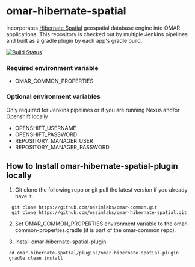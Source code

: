 # omar-hibernate-spatial

Incorporates [Hibernate Spatial](http://www.hibernatespatial.org/) geospatial database engine into OMAR applications. This repository is checked out by multiple Jenkins pipelines and built as a gradle plugin by each app's gradle build.

[![Build Status](https://jenkins.ossim.io/buildStatus/icon?job=omar-hibernate-spatial-dev)]()

### Required environment variable
- OMAR_COMMON_PROPERTIES

### Optional environment variables
Only required for Jenkins pipelines or if you are running Nexus and/or Openshift locally

- OPENSHIFT_USERNAME
- OPENSHIFT_PASSWORD
- REPOSITORY_MANAGER_USER
- REPOSITORY_MANAGER_PASSWORD

## How to Install omar-hibernate-spatial-plugin locally

1. Git clone the following repo or git pull the latest version if you already have it.
```
  git clone https://github.com/ossimlabs/omar-common.git
  git clone https://github.com/ossimlabs/omar-hibernate-spatial.git
```

2. Set OMAR_COMMON_PROPERTIES environment variable to the omar-common-properties.gradle (it is part of the omar-common repo).

3. Install omar-hibernate-spatial-plugin
```
 cd omar-hibernate-spatial/plugins/omar-hibernate-spatial-plugin
 gradle clean install
```
